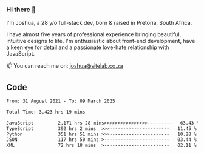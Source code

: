 ### Hi there 👋

I'm Joshua, a 28 y/o full-stack dev, born & raised in Pretoria, South Africa. 

I have almost five years of professional experience bringing beautiful, intuitive designs to life. I'm enthusiastic about front-end development, have a keen eye for detail and a passionate love-hate relationship with JavaScript.

📫 You can reach me on: joshua@sitelab.co.za

## **Code**

<!--START_SECTION:waka-->

```txt
From: 31 August 2021 - To: 09 March 2025

Total Time: 3,423 hrs 19 mins

JavaScript         2,171 hrs 28 mins>>>>>>>>>>>>>>>>---------   63.43 %
TypeScript         392 hrs 2 mins  >>>----------------------   11.45 %
Python             351 hrs 51 mins >>>----------------------   10.28 %
JSON               117 hrs 50 mins >------------------------   03.44 %
XML                72 hrs 18 mins  >------------------------   02.11 %
```

<!--END_SECTION:waka-->
